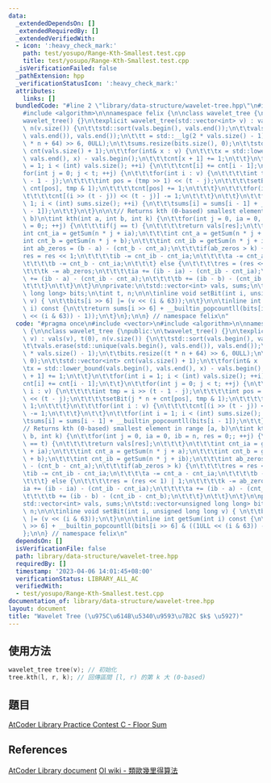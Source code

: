 ```yaml
---
data:
  _extendedDependsOn: []
  _extendedRequiredBy: []
  _extendedVerifiedWith:
  - icon: ':heavy_check_mark:'
    path: test/yosupo/Range-Kth-Smallest.test.cpp
    title: test/yosupo/Range-Kth-Smallest.test.cpp
  _isVerificationFailed: false
  _pathExtension: hpp
  _verificationStatusIcon: ':heavy_check_mark:'
  attributes:
    links: []
  bundledCode: "#line 2 \"library/data-structure/wavelet-tree.hpp\"\n#include <vector>\n\
    #include <algorithm>\n\nnamespace felix {\n\nclass wavelet_tree {\npublic:\n\t\
    wavelet_tree() {}\n\texplicit wavelet_tree(std::vector<int> v) : vals(v), t(0),\
    \ n(v.size()) {\n\t\tstd::sort(vals.begin(), vals.end());\n\t\tvals.erase(std::unique(vals.begin(),\
    \ vals.end()), vals.end());\n\t\tt = std::__lg(2 * vals.size() - 1);\n\t\tbits.resize((t\
    \ * n + 64) >> 6, 0ULL);\n\t\tsums.resize(bits.size(), 0);\n\t\tstd::vector<int>\
    \ cnt(vals.size() + 1);\n\t\tfor(int& x : v) {\n\t\t\tx = std::lower_bound(vals.begin(),\
    \ vals.end(), x) - vals.begin();\n\t\t\tcnt[x + 1] += 1;\n\t\t}\n\t\tfor(int i\
    \ = 1; i < (int) vals.size(); ++i) {\n\t\t\tcnt[i] += cnt[i - 1];\n\t\t}\n\t\t\
    for(int j = 0; j < t; ++j) {\n\t\t\tfor(int i : v) {\n\t\t\t\tint tmp = i >> (t\
    \ - 1 - j);\n\t\t\t\tint pos = (tmp >> 1) << (t - j);\n\t\t\t\tsetBit(j * n +\
    \ cnt[pos], tmp & 1);\n\t\t\t\tcnt[pos] += 1;\n\t\t\t}\n\t\t\tfor(int i : v) {\n\
    \t\t\t\tcnt[(i >> (t - j)) << (t - j)] -= 1;\n\t\t\t}\n\t\t}\n\t\tfor(int i =\
    \ 1; i < (int) sums.size(); ++i) {\n\t\t\tsums[i] = sums[i - 1] + __builtin_popcountll(bits[i\
    \ - 1]);\n\t\t}\n\t}\n\n\t// Returns kth (0-based) smallest element in range [a,\
    \ b)\n\tint kth(int a, int b, int k) {\n\t\tfor(int j = 0, ia = 0, ib = n, res\
    \ = 0;; ++j) {\n\t\t\tif(j == t) {\n\t\t\t\treturn vals[res];\n\t\t\t}\n\t\t\t\
    int cnt_ia = getSum(n * j + ia);\n\t\t\tint cnt_a = getSum(n * j + a);\n\t\t\t\
    int cnt_b = getSum(n * j + b);\n\t\t\tint cnt_ib = getSum(n * j + ib);\n\t\t\t\
    int ab_zeros = (b - a) - (cnt_b - cnt_a);\n\t\t\tif(ab_zeros > k) {\n\t\t\t\t\
    res = res << 1;\n\t\t\t\tib -= cnt_ib - cnt_ia;\n\t\t\t\ta -= cnt_a - cnt_ia;\n\
    \t\t\t\tb -= cnt_b - cnt_ia;\n\t\t\t} else {\n\t\t\t\tres = (res << 1) | 1;\n\t\
    \t\t\tk -= ab_zeros;\n\t\t\t\tia += (ib - ia) - (cnt_ib - cnt_ia);\n\t\t\t\ta\
    \ += (ib - a) - (cnt_ib - cnt_a);\n\t\t\t\tb += (ib - b) - (cnt_ib - cnt_b);\n\
    \t\t\t}\n\t\t}\n\t}\n\nprivate:\n\tstd::vector<int> vals, sums;\n\tstd::vector<unsigned\
    \ long long> bits;\n\tint t, n;\n\n\tinline void setBit(int i, unsigned long long\
    \ v) { \n\t\tbits[i >> 6] |= (v << (i & 63));\n\t}\n\n\tinline int getSum(int\
    \ i) const {\n\t\treturn sums[i >> 6] + __builtin_popcountll(bits[i >> 6] & ((1ULL\
    \ << (i & 63)) - 1));\n\t}\n};\n\n} // namespace felix\n"
  code: "#pragma once\n#include <vector>\n#include <algorithm>\n\nnamespace felix\
    \ {\n\nclass wavelet_tree {\npublic:\n\twavelet_tree() {}\n\texplicit wavelet_tree(std::vector<int>\
    \ v) : vals(v), t(0), n(v.size()) {\n\t\tstd::sort(vals.begin(), vals.end());\n\
    \t\tvals.erase(std::unique(vals.begin(), vals.end()), vals.end());\n\t\tt = std::__lg(2\
    \ * vals.size() - 1);\n\t\tbits.resize((t * n + 64) >> 6, 0ULL);\n\t\tsums.resize(bits.size(),\
    \ 0);\n\t\tstd::vector<int> cnt(vals.size() + 1);\n\t\tfor(int& x : v) {\n\t\t\
    \tx = std::lower_bound(vals.begin(), vals.end(), x) - vals.begin();\n\t\t\tcnt[x\
    \ + 1] += 1;\n\t\t}\n\t\tfor(int i = 1; i < (int) vals.size(); ++i) {\n\t\t\t\
    cnt[i] += cnt[i - 1];\n\t\t}\n\t\tfor(int j = 0; j < t; ++j) {\n\t\t\tfor(int\
    \ i : v) {\n\t\t\t\tint tmp = i >> (t - 1 - j);\n\t\t\t\tint pos = (tmp >> 1)\
    \ << (t - j);\n\t\t\t\tsetBit(j * n + cnt[pos], tmp & 1);\n\t\t\t\tcnt[pos] +=\
    \ 1;\n\t\t\t}\n\t\t\tfor(int i : v) {\n\t\t\t\tcnt[(i >> (t - j)) << (t - j)]\
    \ -= 1;\n\t\t\t}\n\t\t}\n\t\tfor(int i = 1; i < (int) sums.size(); ++i) {\n\t\t\
    \tsums[i] = sums[i - 1] + __builtin_popcountll(bits[i - 1]);\n\t\t}\n\t}\n\n\t\
    // Returns kth (0-based) smallest element in range [a, b)\n\tint kth(int a, int\
    \ b, int k) {\n\t\tfor(int j = 0, ia = 0, ib = n, res = 0;; ++j) {\n\t\t\tif(j\
    \ == t) {\n\t\t\t\treturn vals[res];\n\t\t\t}\n\t\t\tint cnt_ia = getSum(n * j\
    \ + ia);\n\t\t\tint cnt_a = getSum(n * j + a);\n\t\t\tint cnt_b = getSum(n * j\
    \ + b);\n\t\t\tint cnt_ib = getSum(n * j + ib);\n\t\t\tint ab_zeros = (b - a)\
    \ - (cnt_b - cnt_a);\n\t\t\tif(ab_zeros > k) {\n\t\t\t\tres = res << 1;\n\t\t\t\
    \tib -= cnt_ib - cnt_ia;\n\t\t\t\ta -= cnt_a - cnt_ia;\n\t\t\t\tb -= cnt_b - cnt_ia;\n\
    \t\t\t} else {\n\t\t\t\tres = (res << 1) | 1;\n\t\t\t\tk -= ab_zeros;\n\t\t\t\t\
    ia += (ib - ia) - (cnt_ib - cnt_ia);\n\t\t\t\ta += (ib - a) - (cnt_ib - cnt_a);\n\
    \t\t\t\tb += (ib - b) - (cnt_ib - cnt_b);\n\t\t\t}\n\t\t}\n\t}\n\nprivate:\n\t\
    std::vector<int> vals, sums;\n\tstd::vector<unsigned long long> bits;\n\tint t,\
    \ n;\n\n\tinline void setBit(int i, unsigned long long v) { \n\t\tbits[i >> 6]\
    \ |= (v << (i & 63));\n\t}\n\n\tinline int getSum(int i) const {\n\t\treturn sums[i\
    \ >> 6] + __builtin_popcountll(bits[i >> 6] & ((1ULL << (i & 63)) - 1));\n\t}\n\
    };\n\n} // namespace felix\n"
  dependsOn: []
  isVerificationFile: false
  path: library/data-structure/wavelet-tree.hpp
  requiredBy: []
  timestamp: '2023-04-06 14:01:45+08:00'
  verificationStatus: LIBRARY_ALL_AC
  verifiedWith:
  - test/yosupo/Range-Kth-Smallest.test.cpp
documentation_of: library/data-structure/wavelet-tree.hpp
layout: document
title: "Wavelet Tree (\u975C\u614B\u5340\u9593\u7B2C $k$ \u5927)"
---
```


## 使用方法
```cpp
wavelet_tree tree(v); // 初始化
tree.kth(l, r, k); // 回傳區間 [l, r) 的第 k 大 (0-based)
```

## 題目
[AtCoder Library Practice Contest C - Floor Sum](https://atcoder.jp/contests/practice2/tasks/practice2_c)

## References
[AtCoder Library document](https://atcoder.github.io/ac-library/production/document_en/math.html)
[OI wiki - 類歐幾里得算法](https://oi-wiki.org/math/number-theory/euclidean/)
